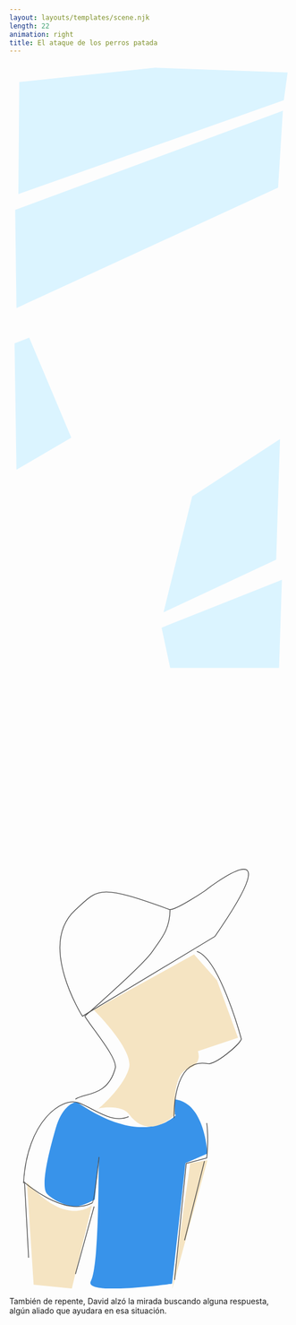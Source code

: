 ```yaml
---
layout: layouts/templates/scene.njk
length: 22
animation: right
title: El ataque de los perros patada
---
```


<svg viewBox="0 0 590 1280" xmlns="http://www.w3.org/2000/svg" xml:space="preserve" style="fill-rule:evenodd;clip-rule:evenodd;stroke-linejoin:round;stroke-miterlimit:2">
<path style="fill:none" d="M-.836-2.844h590.427v1280.48H-.836z" transform="matrix(.99928 0 0 .99963 .835 2.843)"/><path d="m20.792 39.609-1.984 234.007L574.792 77.609l8.016-57.993-278-10L20.792 39.609Z" style="fill:#dbf4ff"/><path d="M12.113 331.736 572.792 99.609l-9.984 180.007-548 282-2.695-229.88Z" style="fill:#dbf4ff" transform="matrix(1 0 0 .89223 0 10.735)"/><path d="m10.808 585.616 4 264 114.859-67.148-88.195-208.82-30.664 11.968ZM382.808 905.616l183.992-120-8 252.004-235.992 110 60-242.004ZM318.792 1179.61l18 84 228.008.01 5.992-184.01-252 100Z" style="fill:#dbf4ff"/>
</svg>

<svg viewBox="0 0 590 1280" xmlns="http://www.w3.org/2000/svg" xml:space="preserve" style="fill-rule:evenodd;clip-rule:evenodd;stroke-linejoin:round;stroke-miterlimit:10">
<g transform="matrix(.99928 0 0 .99963 .835 2.843)"><path style="fill:none" d="M-.836-2.844h590.427v1280.48H-.836z"/><clipPath id="a"><path d="M-.836-2.844h590.427v1280.48H-.836z"/></clipPath><g clip-path="url(#a)"><path d="M140.808 889.616s-28.555 2.352-44.008 56C81.347 999.265 65.128 1066.9 78.808 1081.62c13.68 14.72 46.5 28.94 63.984 25.99 17.485-2.95 36.008-13.99 36.008-13.99l8-86s1.867 223.6-16 256c-17.867 32.4 169.992 5.99 169.992 5.99l28.016-251.99 46-20.004s-4.594-99.359-62.008-112c-57.414-12.64-3.992 32-3.992 32s-64.148 71.415-208-28Z" style="fill:#3893ea" transform="matrix(1.00072 0 0 1.00037 -.836 -2.844)"/><path d="M176.8 697.616s82.742 81.071 74 120c-8.742 38.93-66.797 90.563-67.992 88-1.195-2.562 51.162-12.551 67.992 10 43.104 57.758 96.008 0 96.008 0s-7.039-83.273 26-94c33.039-10.726 21.992-38 21.992-38l84.008-28-44.016-120.007-47.984-53.993-210.008 116ZM36.8 1057.62l14 214 79.992 7.99 42.008-173.99s-51.359 47.25-136-48ZM378.808 1017.62l35.984-6.01-74 270 38.016-263.99Z" style="fill:#f5e4c2" transform="matrix(1.00072 0 0 1.00037 -.836 -2.844)"/><path d="M279.094 284.033 100.692 391.2s-61.036-95.563-9.607-142.763c30.667-28.145 30.374-35.699 126.478-.74 7.26 2.641 48.197-25.085 48.197-25.085s122.656-95.83 13.334 61.421ZM103.869 391.2c10.004 16.464 44.591 56.606 41.088 69.776-10.243 38.508-41.166 32.995-53.641 41.69M21.313 615.617c4.475-83.968 52.022-115.871 73.691-108.206 21.668 7.664 44.614 28.849 67.981 18.747M224.065 528.087s-3.075-82.03 45.19-73.173c9.912 1.819 41.527-23.71 45.542-32.914 0 0-28.858-107.683-59.921-117.955M268.148 534.769c2.764 21.763.004 46.967.004 46.967l-27.63 7.307-15.661 156.559M265.079 585.799l-26.773 106.479" style="fill:none;fill-rule:nonzero;stroke:#4b4b4b;stroke-width:1px" transform="matrix(1.55591 0 0 1.55536 -4.41 99.654)"/><path d="M21.741 613.712s53.628 48.167 92.104 28.471c2.576-1.319 9.206-61.686 9.206-61.686M116.421 646.914l-25.105 90.729M22.665 613.712l5.523 102.02M103.869 391.2s78.527-68.308 91.131-87.155c10.594-15.841 23.246-27.96 23.715-55.67" style="fill:none;fill-rule:nonzero;stroke:#4b4b4b;stroke-width:1px" transform="matrix(1.55591 0 0 1.55536 -4.41 99.654)"/></g></g>
</svg>

También de repente, David alzó la mirada buscando alguna respuesta, algún aliado que ayudara en esa situación.